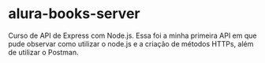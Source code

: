 # alura-books-server
Curso de API de Express com Node.js.
Essa foi a minha primeira API em que pude observar como utilizar o node.js e a criação de métodos HTTPs, além de utilizar o Postman.
